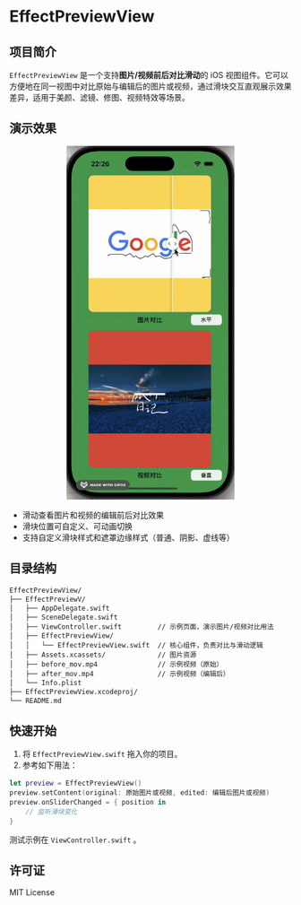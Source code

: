 # EffectPreviewView

## 项目简介

`EffectPreviewView` 是一个支持**图片/视频前后对比滑动**的 iOS 视图组件。它可以方便地在同一视图中对比原始与编辑后的图片或视频，通过滑块交互直观展示效果差异，适用于美颜、滤镜、修图、视频特效等场景。

## 演示效果

<div align="center">
  <img src="screenshot/screenshot1.gif" alt="EffectPreviewView 演示" width="300"/>
</div>


- 滑动查看图片和视频的编辑前后对比效果
- 滑块位置可自定义、可动画切换
- 支持自定义滑块样式和遮罩边缘样式（普通、阴影、虚线等）


## 目录结构

```
EffectPreviewView/
├── EffectPreviewV/
│   ├── AppDelegate.swift
│   ├── SceneDelegate.swift
│   ├── ViewController.swift         // 示例页面，演示图片/视频对比用法
│   ├── EffectPreviewView/
│   │   └── EffectPreviewView.swift  // 核心组件，负责对比与滑动逻辑
│   ├── Assets.xcassets/             // 图片资源
│   ├── before_mov.mp4               // 示例视频（原始）
│   ├── after_mov.mp4                // 示例视频（编辑后）
│   └── Info.plist
├── EffectPreviewView.xcodeproj/
└── README.md
```

## 快速开始

1. 将 `EffectPreviewView.swift` 拖入你的项目。
2. 参考如下用法：

```swift
let preview = EffectPreviewView()
preview.setContent(original: 原始图片或视频, edited: 编辑后图片或视频)
preview.onSliderChanged = { position in
    // 监听滑块变化
}
```

测试示例在 `ViewController.swift` 。


## 许可证

MIT License

